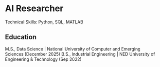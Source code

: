 # AI Researcher
Technical Skills: Python, SQL, MATLAB
## Education
M.S., Data Science | National University of Computer and Emerging Sciences (December 2025)
B.S., Industrial Engineering | NED University of Engineering & Technology (Sep 2022)
